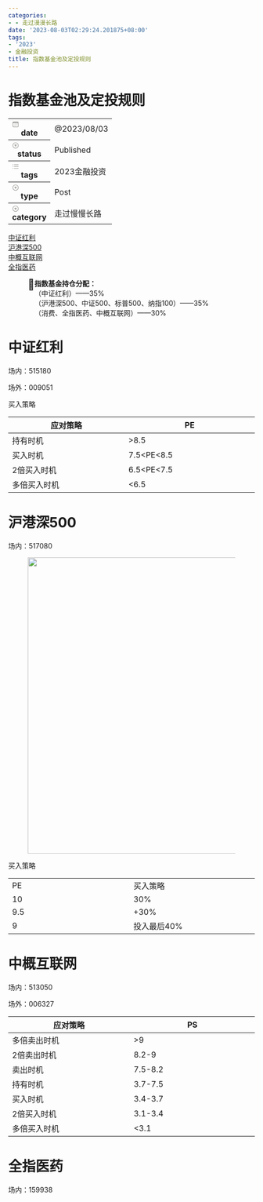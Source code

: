 ```yaml
---
categories:
- - 走过漫漫长路
date: '2023-08-03T02:29:24.201875+08:00'
tags:
- '2023'
- 金融投资
title: 指数基金池及定投规则
---
```

<h1 class="page-title">指数基金池及定投规则</h1><p class="page-description"></p><table class="properties"><tbody><tr class="property-row property-row-date"><th><span class="icon property-icon"><svg role="graphics-symbol" viewBox="0 0 16 16" style="width:14px;height:14px;display:block;fill:rgba(55, 53, 47, 0.45);flex-shrink:0" class="typesDate"><path d="M3.29688 14.4561H12.7031C14.1797 14.4561 14.9453 13.6904 14.9453 12.2344V3.91504C14.9453 2.45215 14.1797 1.69336 12.7031 1.69336H3.29688C1.82031 1.69336 1.05469 2.45215 1.05469 3.91504V12.2344C1.05469 13.6973 1.82031 14.4561 3.29688 14.4561ZM3.27637 13.1162C2.70898 13.1162 2.39453 12.8154 2.39453 12.2207V5.9043C2.39453 5.30273 2.70898 5.00879 3.27637 5.00879H12.71C13.2842 5.00879 13.6055 5.30273 13.6055 5.9043V12.2207C13.6055 12.8154 13.2842 13.1162 12.71 13.1162H3.27637ZM6.68066 7.38086H7.08398C7.33008 7.38086 7.41211 7.30566 7.41211 7.05957V6.66309C7.41211 6.41699 7.33008 6.3418 7.08398 6.3418H6.68066C6.44141 6.3418 6.35938 6.41699 6.35938 6.66309V7.05957C6.35938 7.30566 6.44141 7.38086 6.68066 7.38086ZM8.92285 7.38086H9.31934C9.56543 7.38086 9.64746 7.30566 9.64746 7.05957V6.66309C9.64746 6.41699 9.56543 6.3418 9.31934 6.3418H8.92285C8.67676 6.3418 8.59473 6.41699 8.59473 6.66309V7.05957C8.59473 7.30566 8.67676 7.38086 8.92285 7.38086ZM11.1582 7.38086H11.5547C11.8008 7.38086 11.8828 7.30566 11.8828 7.05957V6.66309C11.8828 6.41699 11.8008 6.3418 11.5547 6.3418H11.1582C10.9121 6.3418 10.8301 6.41699 10.8301 6.66309V7.05957C10.8301 7.30566 10.9121 7.38086 11.1582 7.38086ZM4.44531 9.58203H4.84863C5.09473 9.58203 5.17676 9.50684 5.17676 9.26074V8.86426C5.17676 8.61816 5.09473 8.54297 4.84863 8.54297H4.44531C4.20605 8.54297 4.12402 8.61816 4.12402 8.86426V9.26074C4.12402 9.50684 4.20605 9.58203 4.44531 9.58203ZM6.68066 9.58203H7.08398C7.33008 9.58203 7.41211 9.50684 7.41211 9.26074V8.86426C7.41211 8.61816 7.33008 8.54297 7.08398 8.54297H6.68066C6.44141 8.54297 6.35938 8.61816 6.35938 8.86426V9.26074C6.35938 9.50684 6.44141 9.58203 6.68066 9.58203ZM8.92285 9.58203H9.31934C9.56543 9.58203 9.64746 9.50684 9.64746 9.26074V8.86426C9.64746 8.61816 9.56543 8.54297 9.31934 8.54297H8.92285C8.67676 8.54297 8.59473 8.61816 8.59473 8.86426V9.26074C8.59473 9.50684 8.67676 9.58203 8.92285 9.58203ZM11.1582 9.58203H11.5547C11.8008 9.58203 11.8828 9.50684 11.8828 9.26074V8.86426C11.8828 8.61816 11.8008 8.54297 11.5547 8.54297H11.1582C10.9121 8.54297 10.8301 8.61816 10.8301 8.86426V9.26074C10.8301 9.50684 10.9121 9.58203 11.1582 9.58203ZM4.44531 11.7832H4.84863C5.09473 11.7832 5.17676 11.708 5.17676 11.4619V11.0654C5.17676 10.8193 5.09473 10.7441 4.84863 10.7441H4.44531C4.20605 10.7441 4.12402 10.8193 4.12402 11.0654V11.4619C4.12402 11.708 4.20605 11.7832 4.44531 11.7832ZM6.68066 11.7832H7.08398C7.33008 11.7832 7.41211 11.708 7.41211 11.4619V11.0654C7.41211 10.8193 7.33008 10.7441 7.08398 10.7441H6.68066C6.44141 10.7441 6.35938 10.8193 6.35938 11.0654V11.4619C6.35938 11.708 6.44141 11.7832 6.68066 11.7832ZM8.92285 11.7832H9.31934C9.56543 11.7832 9.64746 11.708 9.64746 11.4619V11.0654C9.64746 10.8193 9.56543 10.7441 9.31934 10.7441H8.92285C8.67676 10.7441 8.59473 10.8193 8.59473 11.0654V11.4619C8.59473 11.708 8.67676 11.7832 8.92285 11.7832Z"></path></svg></span>date</th><td><time>@2023/08/03</time></td></tr><tr class="property-row property-row-select"><th><span class="icon property-icon"><svg role="graphics-symbol" viewBox="0 0 16 16" style="width:14px;height:14px;display:block;fill:rgba(55, 53, 47, 0.45);flex-shrink:0" class="typesSelect"><path d="M8 15.126C11.8623 15.126 15.0615 11.9336 15.0615 8.06445C15.0615 4.20215 11.8623 1.00293 7.99316 1.00293C4.13086 1.00293 0.938477 4.20215 0.938477 8.06445C0.938477 11.9336 4.1377 15.126 8 15.126ZM8 13.7383C4.85547 13.7383 2.33301 11.209 2.33301 8.06445C2.33301 4.91992 4.84863 2.39746 7.99316 2.39746C11.1377 2.39746 13.6738 4.91992 13.6738 8.06445C13.6738 11.209 11.1445 13.7383 8 13.7383ZM7.62402 10.6348C7.79492 10.915 8.20508 10.9287 8.37598 10.6348L10.666 6.73145C10.8574 6.41016 10.7002 6.04102 10.3652 6.04102H5.62793C5.29297 6.04102 5.14941 6.43066 5.32031 6.73145L7.62402 10.6348Z"></path></svg></span>status</th><td><span class="selected-value select-value-color-red">Published</span></td></tr><tr class="property-row property-row-multi_select"><th><span class="icon property-icon"><svg role="graphics-symbol" viewBox="0 0 16 16" style="width:14px;height:14px;display:block;fill:rgba(55, 53, 47, 0.45);flex-shrink:0" class="typesMultipleSelect"><path d="M1.91602 4.83789C2.44238 4.83789 2.87305 4.40723 2.87305 3.87402C2.87305 3.34766 2.44238 2.91699 1.91602 2.91699C1.38281 2.91699 0.952148 3.34766 0.952148 3.87402C0.952148 4.40723 1.38281 4.83789 1.91602 4.83789ZM5.1084 4.52344H14.3984C14.7607 4.52344 15.0479 4.23633 15.0479 3.87402C15.0479 3.51172 14.7607 3.22461 14.3984 3.22461H5.1084C4.74609 3.22461 4.45898 3.51172 4.45898 3.87402C4.45898 4.23633 4.74609 4.52344 5.1084 4.52344ZM1.91602 9.03516C2.44238 9.03516 2.87305 8.60449 2.87305 8.07129C2.87305 7.54492 2.44238 7.11426 1.91602 7.11426C1.38281 7.11426 0.952148 7.54492 0.952148 8.07129C0.952148 8.60449 1.38281 9.03516 1.91602 9.03516ZM5.1084 8.7207H14.3984C14.7607 8.7207 15.0479 8.43359 15.0479 8.07129C15.0479 7.70898 14.7607 7.42188 14.3984 7.42188H5.1084C4.74609 7.42188 4.45898 7.70898 4.45898 8.07129C4.45898 8.43359 4.74609 8.7207 5.1084 8.7207ZM1.91602 13.2324C2.44238 13.2324 2.87305 12.8018 2.87305 12.2686C2.87305 11.7422 2.44238 11.3115 1.91602 11.3115C1.38281 11.3115 0.952148 11.7422 0.952148 12.2686C0.952148 12.8018 1.38281 13.2324 1.91602 13.2324ZM5.1084 12.918H14.3984C14.7607 12.918 15.0479 12.6309 15.0479 12.2686C15.0479 11.9062 14.7607 11.6191 14.3984 11.6191H5.1084C4.74609 11.6191 4.45898 11.9062 4.45898 12.2686C4.45898 12.6309 4.74609 12.918 5.1084 12.918Z"></path></svg></span>tags</th><td><span class="selected-value select-value-color-red">2023</span><span class="selected-value select-value-color-red">金融投资</span></td></tr><tr class="property-row property-row-select"><th><span class="icon property-icon"><svg role="graphics-symbol" viewBox="0 0 16 16" style="width:14px;height:14px;display:block;fill:rgba(55, 53, 47, 0.45);flex-shrink:0" class="typesSelect"><path d="M8 15.126C11.8623 15.126 15.0615 11.9336 15.0615 8.06445C15.0615 4.20215 11.8623 1.00293 7.99316 1.00293C4.13086 1.00293 0.938477 4.20215 0.938477 8.06445C0.938477 11.9336 4.1377 15.126 8 15.126ZM8 13.7383C4.85547 13.7383 2.33301 11.209 2.33301 8.06445C2.33301 4.91992 4.84863 2.39746 7.99316 2.39746C11.1377 2.39746 13.6738 4.91992 13.6738 8.06445C13.6738 11.209 11.1445 13.7383 8 13.7383ZM7.62402 10.6348C7.79492 10.915 8.20508 10.9287 8.37598 10.6348L10.666 6.73145C10.8574 6.41016 10.7002 6.04102 10.3652 6.04102H5.62793C5.29297 6.04102 5.14941 6.43066 5.32031 6.73145L7.62402 10.6348Z"></path></svg></span>type</th><td><span class="selected-value select-value-color-purple">Post</span></td></tr><tr class="property-row property-row-select"><th><span class="icon property-icon"><svg role="graphics-symbol" viewBox="0 0 16 16" style="width:14px;height:14px;display:block;fill:rgba(55, 53, 47, 0.45);flex-shrink:0" class="typesSelect"><path d="M8 15.126C11.8623 15.126 15.0615 11.9336 15.0615 8.06445C15.0615 4.20215 11.8623 1.00293 7.99316 1.00293C4.13086 1.00293 0.938477 4.20215 0.938477 8.06445C0.938477 11.9336 4.1377 15.126 8 15.126ZM8 13.7383C4.85547 13.7383 2.33301 11.209 2.33301 8.06445C2.33301 4.91992 4.84863 2.39746 7.99316 2.39746C11.1377 2.39746 13.6738 4.91992 13.6738 8.06445C13.6738 11.209 11.1445 13.7383 8 13.7383ZM7.62402 10.6348C7.79492 10.915 8.20508 10.9287 8.37598 10.6348L10.666 6.73145C10.8574 6.41016 10.7002 6.04102 10.3652 6.04102H5.62793C5.29297 6.04102 5.14941 6.43066 5.32031 6.73145L7.62402 10.6348Z"></path></svg></span>category</th><td><span class="selected-value select-value-color-blue">走过慢慢长路</span></td></tr></tbody></table></header><div class="page-body"><nav id="a17904be-fb2e-4630-a1b3-87a53194663c" class="block-color-gray table_of_contents"><div class="table_of_contents-item table_of_contents-indent-0"><a class="table_of_contents-link" href="#09f2eb9e-6b24-4087-8a9e-e63b2e900d4a">中证红利</a></div><div class="table_of_contents-item table_of_contents-indent-0"><a class="table_of_contents-link" href="#9550c8c7-7c1d-497e-b191-c7d8b1f41269">沪港深500</a></div><div class="table_of_contents-item table_of_contents-indent-0"><a class="table_of_contents-link" href="#53ed386b-48d6-4b18-8149-9cbde1a3b804">中概互联网</a></div><div class="table_of_contents-item table_of_contents-indent-0"><a class="table_of_contents-link" href="#f4cf24b7-d293-4271-87ed-51a416ef3878">全指医药</a></div></nav><figure class="block-color-gray_background callout" style="white-space:pre-wrap;display:flex" id="67629a79-c28a-48a2-8300-e2abd6b5043b"><div style="font-size:1.5em"><span class="icon">📌</span></div><div style="width:100%"><strong>指数基金持仓分配：</strong>
（中证红利）——35%
（沪港深500、中证500、标普500、纳指100）——35%
（消费、全指医药、中概互联网）——30%</div></figure><h1 id="09f2eb9e-6b24-4087-8a9e-e63b2e900d4a" class="">中证红利</h1><p id="60942b0c-c223-4225-9179-7dee03e725ee" class="">场内：515180</p><p id="90533060-3414-4adc-88d5-6640af7243db" class="">场外：009051</p><p id="1b51f86e-ce38-44e8-98e4-3fcf2a060a69" class="">买入策略</p><table id="738a15fa-07d5-48c9-9b80-2c47ce2f02f2" class="simple-table"><thead class="simple-table-header"><tr id="bf1b735a-9e4f-4786-9c1b-27699829ca0e"><th id="fBR&gt;" class="simple-table-header-color simple-table-header" style="width:349px">应对策略</th><th id="EpJX" class="simple-table-header-color simple-table-header" style="width:349px">PE</th></tr></thead><tbody><tr id="699e066d-db52-4003-9ec4-bd47ae446d86"><td id="fBR&gt;" class="block-color-yellow_background" style="width:349px">持有时机</td><td id="EpJX" class="block-color-yellow_background" style="width:349px">&gt;8.5</td></tr><tr id="fbfe3bc0-9eca-4808-9f58-728d1524b003"><td id="fBR&gt;" class="block-color-teal_background" style="width:349px">买入时机</td><td id="EpJX" class="block-color-teal_background" style="width:349px">7.5&lt;PE&lt;8.5</td></tr><tr id="a614971c-0040-4f13-a79e-04e502155b1d"><td id="fBR&gt;" class="block-color-teal_background" style="width:349px">2倍买入时机</td><td id="EpJX" class="block-color-teal_background" style="width:349px">6.5&lt;PE&lt;7.5</td></tr><tr id="99119e95-186d-4f9f-b078-38ba6fed6a3e"><td id="fBR&gt;" class="block-color-teal_background" style="width:349px">多倍买入时机</td><td id="EpJX" class="block-color-teal_background" style="width:349px">&lt;6.5</td></tr></tbody></table><h1 id="9550c8c7-7c1d-497e-b191-c7d8b1f41269" class="">沪港深500</h1><p id="e8977584-9057-48c8-ae5e-1bc1ca2d0ca4" class="">场内：517080</p><figure id="477cb27f-217d-408e-b291-0b74f745ce09" class="image"><a href="%E6%8C%87%E6%95%B0%E5%9F%BA%E9%87%91%E6%B1%A0%E5%8F%8A%E5%AE%9A%E6%8A%95%E8%A7%84%E5%88%99%203b3ad216186445bc80ab5319d73fd429/Untitled.jpeg"><img style="width:604px" src="%E6%8C%87%E6%95%B0%E5%9F%BA%E9%87%91%E6%B1%A0%E5%8F%8A%E5%AE%9A%E6%8A%95%E8%A7%84%E5%88%99%203b3ad216186445bc80ab5319d73fd429/Untitled.jpeg"/></a></figure><p id="43a427ac-d550-48cc-b0e8-f8d6bf842f83" class="">买入策略</p><table id="b57f623e-4253-46bc-b540-1991eb75a592" class="simple-table"><tbody><tr id="7b1e996c-37ac-4b68-b3c2-8b49f69fbe5b"><td id="dmYK" class="block-color-gray_background" style="width:349px">PE</td><td id="~jZ=" class="block-color-gray_background" style="width:349px">买入策略</td></tr><tr id="0dcf9c2a-fa38-48a9-b462-bd751b8aba9f"><td id="dmYK" class="" style="width:349px">10</td><td id="~jZ=" class="" style="width:349px">30%</td></tr><tr id="8fd2f1a9-4a5e-45c7-9000-b267ac7fab7e"><td id="dmYK" class="" style="width:349px">9.5</td><td id="~jZ=" class="" style="width:349px">+30%</td></tr><tr id="8c8dd13f-3f20-4f5d-bc22-ac8a782903b1"><td id="dmYK" class="" style="width:349px">9</td><td id="~jZ=" class="" style="width:349px">投入最后40%</td></tr></tbody></table><h1 id="53ed386b-48d6-4b18-8149-9cbde1a3b804" class="">中概互联网</h1><p id="fffa5eed-fed8-4bd7-9a85-1944fa39a387" class="">场内：513050</p><p id="44bf584f-c02f-4bfc-8c42-fd2c767cecf7" class="">场外：006327</p><table id="0d0db5b2-841e-4249-8bfb-85a17d7f0a55" class="simple-table"><thead class="simple-table-header"><tr id="0ae282de-af60-41ed-8a96-38b7fb713ba7"><th id="fBR&gt;" class="simple-table-header-color simple-table-header" style="width:349px">应对策略</th><th id="EpJX" class="simple-table-header-color simple-table-header" style="width:349px">PS</th></tr></thead><tbody><tr id="fac5b906-9b54-4173-94bd-f2430b5ea2fc"><td id="fBR&gt;" class="block-color-red_background" style="width:349px">多倍卖出时机</td><td id="EpJX" class="block-color-red_background" style="width:349px">&gt;9</td></tr><tr id="bb980ad0-ea45-4fda-9711-63d3bafae905"><td id="fBR&gt;" class="block-color-red_background" style="width:349px">2倍卖出时机</td><td id="EpJX" class="block-color-red_background" style="width:349px">8.2-9</td></tr><tr id="2cf60484-96e7-4824-b62b-12cb805474d5"><td id="fBR&gt;" class="block-color-red_background" style="width:349px">卖出时机</td><td id="EpJX" class="block-color-red_background" style="width:349px">7.5-8.2</td></tr><tr id="20d579d5-4240-4d7e-8d05-ba5cd5ba8e14"><td id="fBR&gt;" class="block-color-yellow_background" style="width:349px">持有时机</td><td id="EpJX" class="block-color-yellow_background" style="width:349px">3.7-7.5</td></tr><tr id="bdbefd58-7b64-4809-bbf7-3b3c6ae291ce"><td id="fBR&gt;" class="block-color-teal_background" style="width:349px">买入时机</td><td id="EpJX" class="block-color-teal_background" style="width:349px">3.4-3.7</td></tr><tr id="c219ac31-fc37-414a-a4f1-a9f4e4c152b9"><td id="fBR&gt;" class="block-color-teal_background" style="width:349px">2倍买入时机</td><td id="EpJX" class="block-color-teal_background" style="width:349px">3.1-3.4</td></tr><tr id="4f1ff46b-8b6a-4e82-b615-7342a7b2828f"><td id="fBR&gt;" class="block-color-teal_background" style="width:349px">多倍买入时机</td><td id="EpJX" class="block-color-teal_background" style="width:349px">&lt;3.1</td></tr></tbody></table><h1 id="f4cf24b7-d293-4271-87ed-51a416ef3878" class="">全指医药</h1><p id="8f10c552-be84-43d5-9a60-57fce0a8c095" class="">场内：159938</p></div></article></body></html>

